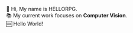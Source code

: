 
<p align=left>
  👋 Hi, My name is HELLORPG. <br>
  📚 My current work focuses on <b>Computer Vision</b>. <br>
  🆒 Hello World! <br>
</p>
